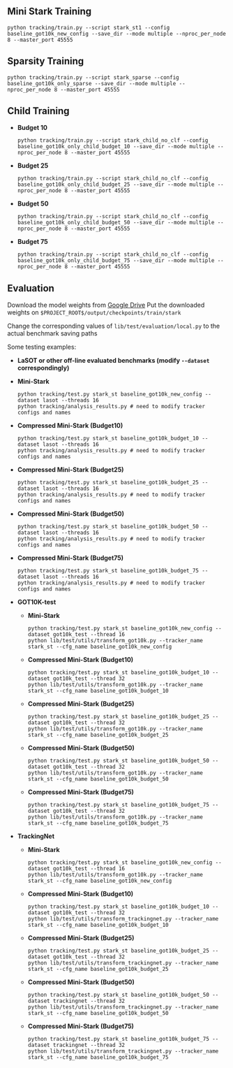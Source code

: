 ## Mini Stark Training
```
python tracking/train.py --script stark_st1 --config baseline_got10k_new_config --save_dir --mode multiple --nproc_per_node 8 --master_port 45555
```

## Sparsity Training
```
python tracking/train.py --script stark_sparse --config baseline_got10k_only_sparse --save_dir --mode multiple --nproc_per_node 8 --master_port 45555
```

## Child Training

 - **Budget 10**
   ```
   python tracking/train.py --script stark_child_no_clf --config baseline_got10k_only_child_budget_10 --save_dir --mode multiple --nproc_per_node 8 --master_port 45555
   ```

- **Budget 25**
   ```
   python tracking/train.py --script stark_child_no_clf --config baseline_got10k_only_child_budget_25 --save_dir --mode multiple --nproc_per_node 8 --master_port 45555
   ```

- **Budget 50**
   ```
   python tracking/train.py --script stark_child_no_clf --config baseline_got10k_only_child_budget_50 --save_dir --mode multiple --nproc_per_node 8 --master_port 45555
   ```

- **Budget 75**
   ```
   python tracking/train.py --script stark_child_no_clf --config baseline_got10k_only_child_budget_75 --save_dir --mode multiple --nproc_per_node 8 --master_port 45555
   ```

## Evaluation
Download the model weights from [Google Drive](https://drive.google.com/drive/folders/1ai63mKR47Z8s-yI6rKeDfB4-HdpvX-x5?usp=sharing) 
Put the downloaded weights on `$PROJECT_ROOT$/output/checkpoints/train/stark`

Change the corresponding values of `lib/test/evaluation/local.py` to the actual benchmark saving paths

Some testing examples:
- **LaSOT or other off-line evaluated benchmarks (modify `--dataset` correspondingly)**

 - **Mini-Stark**
   ```
   python tracking/test.py stark_st baseline_got10k_new_config --dataset lasot --threads 16
   python tracking/analysis_results.py # need to modify tracker configs and names
   ```

 - **Compressed Mini-Stark (Budget10)**
   ```
   python tracking/test.py stark_st baseline_got10k_budget_10 --dataset lasot --threads 16
   python tracking/analysis_results.py # need to modify tracker configs and names
   ```

 - **Compressed Mini-Stark (Budget25)**
   ```
   python tracking/test.py stark_st baseline_got10k_budget_25 --dataset lasot --threads 16
   python tracking/analysis_results.py # need to modify tracker configs and names
   ```

 - **Compressed Mini-Stark (Budget50)**
   ```
   python tracking/test.py stark_st baseline_got10k_budget_50 --dataset lasot --threads 16
   python tracking/analysis_results.py # need to modify tracker configs and names
   ```

 - **Compressed Mini-Stark (Budget75)**
   ```
   python tracking/test.py stark_st baseline_got10k_budget_75 --dataset lasot --threads 16
   python tracking/analysis_results.py # need to modify tracker configs and names
   ```

- **GOT10K-test**

  - **Mini-Stark**
    ```
    python tracking/test.py stark_st baseline_got10k_new_config --dataset got10k_test --thread 16
    python lib/test/utils/transform_got10k.py --tracker_name stark_st --cfg_name baseline_got10k_new_config
    ```

  - **Compressed Mini-Stark (Budget10)**
    ```
    python tracking/test.py stark_st baseline_got10k_budget_10 --dataset got10k_test --thread 32
    python lib/test/utils/transform_got10k.py --tracker_name stark_st --cfg_name baseline_got10k_budget_10
    ```

  - **Compressed Mini-Stark (Budget25)**
    ```
    python tracking/test.py stark_st baseline_got10k_budget_25 --dataset got10k_test --thread 32
    python lib/test/utils/transform_got10k.py --tracker_name stark_st --cfg_name baseline_got10k_budget_25
    ```

  - **Compressed Mini-Stark (Budget50)**
    ```
    python tracking/test.py stark_st baseline_got10k_budget_50 --dataset got10k_test --thread 32
    python lib/test/utils/transform_got10k.py --tracker_name stark_st --cfg_name baseline_got10k_budget_50
    ```

  - **Compressed Mini-Stark (Budget75)**
    ```
    python tracking/test.py stark_st baseline_got10k_budget_75 --dataset got10k_test --thread 32
    python lib/test/utils/transform_got10k.py --tracker_name stark_st --cfg_name baseline_got10k_budget_75
    ```

- **TrackingNet**
   
   - **Mini-Stark**
     ```
     python tracking/test.py stark_st baseline_got10k_new_config --dataset got10k_test --thread 16
     python lib/test/utils/transform_got10k.py --tracker_name stark_st --cfg_name baseline_got10k_new_config
     ```
   - **Compressed Mini-Stark (Budget10)**
     ```
     python tracking/test.py stark_st baseline_got10k_budget_10 --dataset got10k_test --thread 32
     python lib/test/utils/transform_trackingnet.py --tracker_name stark_st --cfg_name baseline_got10k_budget_10
     ```
   - **Compressed Mini-Stark (Budget25)**
     ```
     python tracking/test.py stark_st baseline_got10k_budget_25 --dataset got10k_test --thread 32
     python lib/test/utils/transform_trackingnet.py --tracker_name stark_st --cfg_name baseline_got10k_budget_25
     ```
   - **Compressed Mini-Stark (Budget50)**
     ```
     python tracking/test.py stark_st baseline_got10k_budget_50 --dataset trackingnet --thread 32
     python lib/test/utils/transform_trackingnet.py --tracker_name stark_st --cfg_name baseline_got10k_budget_50
     ```
   - **Compressed Mini-Stark (Budget75)**
     ```
     python tracking/test.py stark_st baseline_got10k_budget_75 --dataset trackingnet --thread 32
     python lib/test/utils/transform_trackingnet.py --tracker_name stark_st --cfg_name baseline_got10k_budget_75
     ```
    
